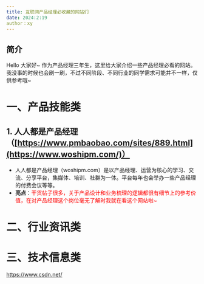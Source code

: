 ```yaml
---
title: 互联网产品经理必收藏的网站们
date: 2024:2:19
author：xy
---
```

## 简介
Hello 大家好~ 作为产品经理三年生，这里给大家介绍一些产品经理必看的网站。我没事的时候也会刷一刷，不过不同阶段、不同行业的同学需求可能并不一样，仅供参考哦~

# 一、产品技能类
## 1. 人人都是产品经理（[https://www.pmbaobao.com/sites/889.html](https://www.woshipm.com/)）
- 人人都是产品经理（woshipm.com）是以产品经理、运营为核心的学习、交流、分享平台，集媒体、培训、社群为一体。平台每年也会举办一些产品经理的付费会议等等。
- **亮点**：<span style="color: red;">干货帖子很多，关于产品设计和业务梳理的逻辑都很有细节上的参考价值，在对产品经理这个岗位毫无了解时我就在看这个网站啦~</span>

# 二、行业资讯类

# 三、技术信息类
https://www.csdn.net/

